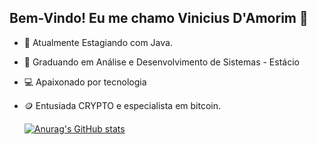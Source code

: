## Bem-Vindo! Eu me chamo Vinicius D'Amorim 👋
- 🔭 Atualmente Estagiando com Java.
- 🌱 Graduando em Análise e Desenvolvimento de Sistemas - Estácio
- 💻 Apaixonado por tecnologia
- 🪙 Entusiada CRYPTO e especialista em bitcoin.

  [![Anurag's GitHub stats](https://github-readme-stats.vercel.app/api?username=viniciusadamorim&show_icons=true&theme=radical)](https://github.com/anuraghazra/github-readme-stats)

